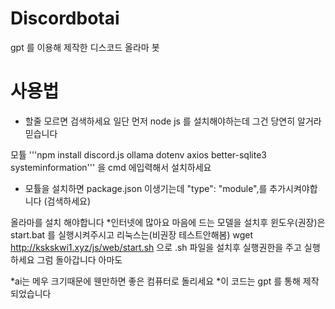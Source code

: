# Discordbotai
gpt 를 이용해 제작한 디스코드 올라마 봇 


# 사용법
* 할줄 모르면 검색하세요 
일단 먼저 node js 를 설치해야하는데 그건 당연히 알거라 믿습니다

모튤
'''npm install discord.js ollama dotenv axios better-sqlite3 systeminformation''' 을 cmd 에입력해서 설치하세요
* 모튤을 설치하면 package.json 이생기는데 "type": "module",를 추가시켜야합니다 (검색하세요)


올라마를 설치 해야합니다
*인터넷에 많아요
마음에 드는 모델을 설치후
윈도우(권장)은 
start.bat 를 실행시켜주시고
리눅스는(비권장 테스트안해봄)
wget http://kskskwi1.xyz/js/web/start.sh 으로 .sh 파일을 설치후 실행권한을 주고 실행하세요
그럼 돌아갑니다 아마도

*ai는 메우 크기때문에 웬만하면 좋은 컴퓨터로 돌리세요
*이 코드는 gpt 를 통해 제작되었습니다
